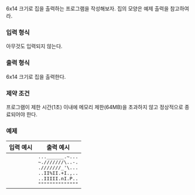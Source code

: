 6x14 크기로 집을 출력하는 프로그램을 작성해보자. 집의 모양은 예제 출력을 참고하여라.

### 입력 형식

아무것도 입력되지 않는다.

### 출력 형식

6x14 크기로 집을 출력한다.

### 제약 조건

프로그램이 제한 시간(1초) 이내에 메모리 제한(64MB)을 초과하지 않고 정상적으로 종료되어야 한다.

### 예제

<table class="table table-condensed table-bordered " id="examples_table">
	<thead>
		<tr>
			<th class="col-lg-6 col-md-6 col-sm-6">입력 예시</th>
			<th class="col-lg-6 col-md-6 col-sm-6">출력 예시</th>
		</tr>
	</thead>
	<tbody>
		<tr>
        	<td><samp></samp></td>
            <td><samp>...______.~...<br>~.///////\..-.<br>.///////_'\...<br>..II%II.+I.,..<br>..IIIII.nI.P..<br>""""""""""""""</samp></td>
        </tr>
    </tbody>
</table>